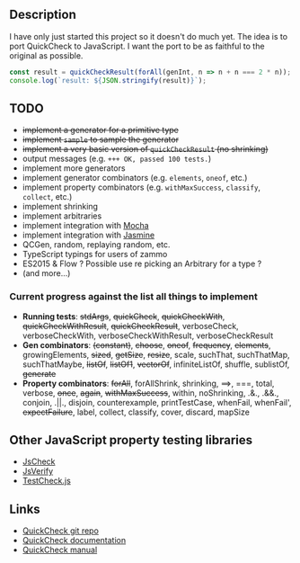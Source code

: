 ## Description

I have only just started this project so it doesn't do much yet.
The idea is to port QuickCheck to JavaScript.
I want the port to be as faithful to the original as possible.

```js
const result = quickCheckResult(forAll(genInt, n => n + n === 2 * n));
console.log(`result: ${JSON.stringify(result)}`);
```

## TODO

* ~~implement a generator for a primitive type~~
* ~~implement `sample` to sample the generator~~
* ~~implement a very basic version of `quickCheckResult` (no shrinking)~~
* output messages (e.g. `+++ OK, passed 100 tests.`)
* implement more generators
* implement generator combinators (e.g. `elements`, `oneof`, etc.)
* implement property combinators (e.g. `withMaxSuccess`, `classify`, `collect`, etc.)
* implement shrinking
* implement arbitraries
* implement integration with [Mocha](https://mochajs.org/)
* implement integration with [Jasmine](https://jasmine.github.io/)
* QCGen, random, replaying random, etc.
* TypeScript typings for users of zammo
* ES2015 & Flow ? Possible use re picking an Arbitrary for a type ?
* (and more...)

### Current progress against the list all things to implement

* __Running tests__: ~~stdArgs~~,
~~quickCheck~~, ~~quickCheckWith~~, ~~quickCheckWithResult~~, ~~quickCheckResult~~,
verboseCheck, verboseCheckWith, verboseCheckWithResult, verboseCheckResult
* __Gen combinators__: ~~(constant)~~, ~~choose~~, ~~oneof~~, ~~frequency~~, ~~elements~~,
growingElements, ~~sized~~, ~~getSize~~, ~~resize~~, scale, suchThat, suchThatMap, suchThatMaybe,
~~listOf~~, ~~listOf1~~, ~~vectorOf~~, infiniteListOf, shuffle, sublistOf, ~~generate~~
* __Property combinators__: ~~forAll~~, forAllShrink, shrinking, ==>, ===, total, verbose,
~~once~~, ~~again~~, ~~withMaxSuccess~~, within, noShrinking, .&., .&&., conjoin, .||., disjoin, counterexample,
printTestCase, whenFail, whenFail', ~~expectFailure~~,
label, collect, classify, cover, discard, mapSize

## Other JavaScript property testing libraries

* [JsCheck](http://jscheck.org/)
* [JsVerify](http://jsverify.github.io/)
* [TestCheck.js](http://leebyron.com/testcheck-js/api)

## Links

* [QuickCheck git repo](https://github.com/nick8325/quickcheck)
* [QuickCheck documentation](https://hackage.haskell.org/package/QuickCheck-2.10.0.1/docs/Test-QuickCheck.html)
* [QuickCheck manual](http://www.cse.chalmers.se/~rjmh/QuickCheck/manual.html)
